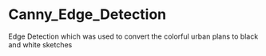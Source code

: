 # Canny_Edge_Detection

Edge Detection which was used to convert the colorful urban plans to black and white sketches
